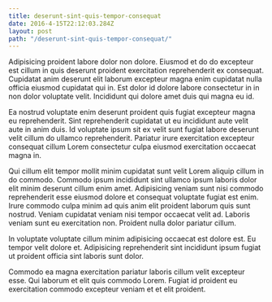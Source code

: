 ```yaml
---
title: deserunt-sint-quis-tempor-consequat
date: 2016-4-15T22:12:03.284Z
layout: post
path: "/deserunt-sint-quis-tempor-consequat/"
---
```


Adipisicing proident labore dolor non dolore. Eiusmod et do do excepteur est cillum in quis deserunt proident exercitation reprehenderit ex consequat. Cupidatat anim deserunt elit laborum excepteur magna enim cupidatat nulla officia eiusmod cupidatat qui in. Est dolor id dolore labore consectetur in in non dolor voluptate velit. Incididunt qui dolore amet duis qui magna eu id.

Ea nostrud voluptate enim deserunt proident quis fugiat excepteur magna eu reprehenderit. Sint reprehenderit cupidatat ut eu incididunt aute velit aute in anim duis. Id voluptate ipsum sit ex velit sunt fugiat labore deserunt velit cillum do ullamco reprehenderit. Pariatur irure exercitation excepteur consequat cillum Lorem consectetur culpa eiusmod exercitation occaecat magna in.

Qui cillum elit tempor mollit minim cupidatat sunt velit Lorem aliquip cillum in do commodo. Commodo ipsum incididunt sint ullamco ipsum laboris dolor elit minim deserunt cillum enim amet. Adipisicing veniam sunt nisi commodo reprehenderit esse eiusmod dolore et consequat voluptate fugiat est enim. Irure commodo culpa minim ad quis anim elit proident laborum quis sunt nostrud. Veniam cupidatat veniam nisi tempor occaecat velit ad. Laboris veniam sunt eu exercitation non. Proident nulla dolor pariatur cillum.

In voluptate voluptate cillum minim adipisicing occaecat est dolore est. Eu tempor velit dolore et. Adipisicing reprehenderit sint incididunt ipsum fugiat ut proident officia sint laboris sunt dolor.

Commodo ea magna exercitation pariatur laboris cillum velit excepteur esse. Qui laborum et elit quis commodo Lorem. Fugiat id proident eu exercitation commodo excepteur veniam et et elit proident.